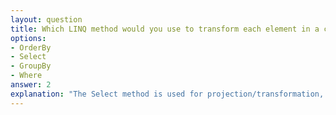 ```yaml
---
layout: question
title: Which LINQ method would you use to transform each element in a collection?
options:
- OrderBy
- Select
- GroupBy
- Where
answer: 2
explanation: "The Select method is used for projection/transformation, allowing you to transform each element in a collection into a new form or extract specific properties from objects."
---
```

